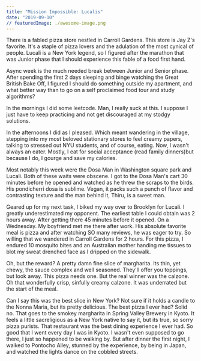 ```yaml
---
title: "Mission Impossible: Lucalis"
date: "2019-09-10"
// featuredImage: ./awesome-image.png
---
```


There is a fabled pizza store nestled in Carroll Gardens. This store is
Jay Z's favorite. It's a staple of pizza lovers and the adulation of the
most cynical of people. Lucali is a New York legend, so I figured after the marathon that was Junior phase that I should experience this fable of a food first hand.

Async week is the much needed break between Junior and Senior phase. After spending the first 2 days sleeping and binge watching the Great British Bake Off, I figured I should do something outside my apartment, and what better way than to go on a self proclaimed food tour and study algorithms?

In the mornings I did some leetcode. Man, I really suck at this. I suppose I just have to keep practicing and not get discouraged at my stodgy solutions.

In the afternoons I did as I pleased. Which meant wandering in the village, stepping into my most beloved stationary stores to feel creamy papers, talking to stressed out NYU students, and of course, eating. Now, I wasn't always an eater. Mostly, I eat for social acceptance (read family dinners)but because I do, I gourge and save my calories.

Most notably this week were the Dosa Man in Washington square park and Lucali. Both of these waits were obscene. I got to the Dosa Man's cart 30 minutes before he opened and watched as he threw the scraps to the birds. His pondicherri dosa is sublime. Vegan, it packs such a punch of flavor and contrasting texture and the man behind it, Thiru, is a sweet man.

Geared up for my next task, I biked my way over to Brooklyn for Lucali. I greatly underestimated my opponent. The earliest table I could obtain was 2 hours away.  After getting there 45 minutes before it opened. On a Wednesday. My boyfriend met me there after work. His absolute favorite meal is pizza and after watching SO many reviews, he was eager to try. So willing that we wandered in Carroll Gardens for 2 hours. For this pizza, I endured 10 mosquito bites and an Australian mother handing me tissues to blot my  sweat drenched face as I dripped on the sidewalk.

Oh, but the reward? A pretty damn fine slice of margharita. Its thin, yet chewy, the sauce complex and well seasoned. They'll offer you toppings, but look away. This pizza needs one.  But the real winner was the calzone. Oh that wonderfully crisp, sinfully creamy calzone. It was underrated but the start of the meal.

Can I say this was the best slice in New York? Not sure if it holds a candle to the Nonna Maria, but its pretty delicious. The best pizza I ever had? Solid no. That goes to the smokey margharita in Spring Valley Brewery in Kyoto. It feels a little sacreligious as a New York native to say it, but its true, so sorry pizza purists. That restaurant was the best dining experience I ever had. So good that I went every day I was in Kyoto. I wasn't even supposed to go there, I just so happened to be walking by. But after dinner the first night, I walked to Pontocho Alley, stunned by the experience, by being in Japan, and watched the lights dance on the cobbled streets.

